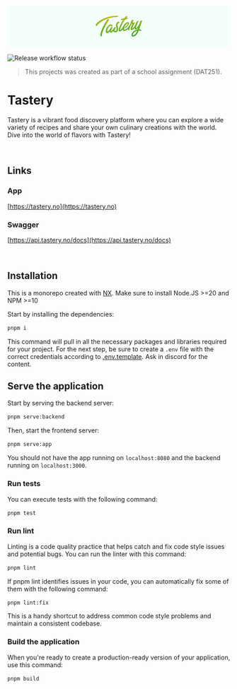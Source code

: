 ![Tastery Header](./apps/app/public/header.png)

![Release workflow status](https://github.com/DAT251-Group-C/tastery/actions/workflows/release.yml/badge.svg)

> This projects was created as part of a school assignment (DAT251).

# Tastery

Tastery is a vibrant food discovery platform where you can explore a wide variety of recipes and share your own culinary creations with the world. Dive into the world of flavors with Tastery!

<br>

## Links

### App

[https://tastery.no](https://tastery.no)

### Swagger

[https://api.tastery.no/docs](https://api.tastery.no/docs)

<br>

## Installation

This is a monorepo created with [NX](https://nx.dev/). Make sure to install Node.JS >=20 and NPM >=10

Start by installing the dependencies:

```bash
pnpm i
```

This command will pull in all the necessary packages and libraries required for your project. For the next step, be sure to create a `.env` file with the correct credentials according to [.env.template](.env.template). Ask in discord for the content.

## Serve the application

Start by serving the backend server:

```bash
pnpm serve:backend
```

Then, start the frontend server:

```bash
pnpm serve:app
```

You should not have the app running on `localhost:8080` and the backend running on `localhost:3000`.

### Run tests

You can execute tests with the following command:

```bash
pnpm test
```

### Run lint

Linting is a code quality practice that helps catch and fix code style issues and potential bugs. You can run the linter with this command:

```bash
pnpm lint
```

If pnpm lint identifies issues in your code, you can automatically fix some of them with the following command:

```bash
pnpm lint:fix
```

This is a handy shortcut to address common code style problems and maintain a consistent codebase.

### Build the application

When you're ready to create a production-ready version of your application, use this command:

```bash
pnpm build
```

